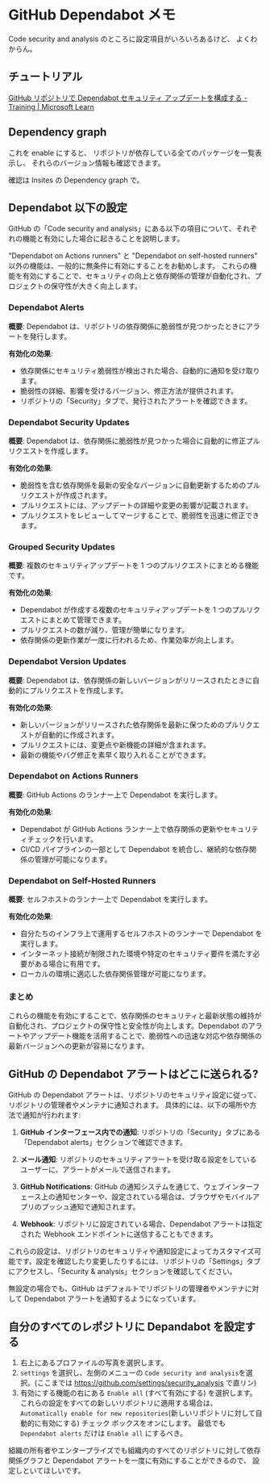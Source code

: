 # GitHub Dependabot メモ

Code security and analysis のところに設定項目がいろいろあるけど、
よくわからん。

## チュートリアル

[GitHub リポジトリで Dependabot セキュリティ アップデートを構成する - Training | Microsoft Learn](https://learn.microsoft.com/ja-jp/training/modules/configure-dependabot-security-updates-on-github-repo/)

## Dependency graph

これを enable にすると、
リポジトリが依存している全てのパッケージを一覧表示し、
それらのバージョン情報も確認できます。

確認は Insites の Dependency graph で。

## Dependabot 以下の設定

GitHub の「Code security and analysis」にある以下の項目について、それぞれの機能と有効にした場合に起きることを説明します。

"Dependabot on Actions runners" と "Dependabot on self-hosted runners" 以外の機能は、一般的に無条件に有効にすることをお勧めします。
これらの機能を有効にすることで、セキュリティの向上と依存関係の管理が自動化され、プロジェクトの保守性が大きく向上します。

### Dependabot Alerts

**概要**:
Dependabot は、リポジトリの依存関係に脆弱性が見つかったときにアラートを発行します。

**有効化の効果**:

- 依存関係にセキュリティ脆弱性が検出された場合、自動的に通知を受け取ります。
- 脆弱性の詳細、影響を受けるバージョン、修正方法が提供されます。
- リポジトリの「Security」タブで、発行されたアラートを確認できます。

### Dependabot Security Updates

**概要**:
Dependabot は、依存関係に脆弱性が見つかった場合に自動的に修正プルリクエストを作成します。

**有効化の効果**:

- 脆弱性を含む依存関係を最新の安全なバージョンに自動更新するためのプルリクエストが作成されます。
- プルリクエストには、アップデートの詳細や変更の影響が記載されます。
- プルリクエストをレビューしてマージすることで、脆弱性を迅速に修正できます。

### Grouped Security Updates

**概要**:
複数のセキュリティアップデートを 1 つのプルリクエストにまとめる機能です。

**有効化の効果**:

- Dependabot が作成する複数のセキュリティアップデートを 1 つのプルリクエストにまとめて管理できます。
- プルリクエストの数が減り、管理が簡単になります。
- 依存関係の更新作業が一度に行われるため、作業効率が向上します。

### Dependabot Version Updates

**概要**:
Dependabot は、依存関係の新しいバージョンがリリースされたときに自動的にプルリクエストを作成します。

**有効化の効果**:

- 新しいバージョンがリリースされた依存関係を最新に保つためのプルリクエストが自動的に作成されます。
- プルリクエストには、変更点や新機能の詳細が含まれます。
- 最新の機能やバグ修正を素早く取り入れることができます。

### Dependabot on Actions Runners

**概要**:
GitHub Actions のランナー上で Dependabot を実行します。

**有効化の効果**:

- Dependabot が GitHub Actions ランナー上で依存関係の更新やセキュリティチェックを行います。
- CI/CD パイプラインの一部として Dependabot を統合し、継続的な依存関係の管理が可能になります。

### Dependabot on Self-Hosted Runners

**概要**:
セルフホストのランナー上で Dependabot を実行します。

**有効化の効果**:

- 自分たちのインフラ上で運用するセルフホストのランナーで Dependabot を実行します。
- インターネット接続が制限された環境や特定のセキュリティ要件を満たす必要がある場合に有用です。
- ローカルの環境に適応した依存関係管理が可能になります。

### まとめ

これらの機能を有効にすることで、依存関係のセキュリティと最新状態の維持が自動化され、プロジェクトの保守性と安全性が向上します。Dependabot のアラートやアップデート機能を活用することで、脆弱性への迅速な対応や依存関係の最新バージョンへの更新が容易になります。

## GitHub の Dependabot アラートはどこに送られる?

GitHub の Dependabot アラートは、リポジトリのセキュリティ設定に従って、リポジトリの管理者やメンテナに通知されます。
具体的には、以下の場所や方法で通知が行われます:

1. **GitHub インターフェース内での通知**: リポジトリの「Security」タブにある「Dependabot alerts」セクションで確認できます。

2. **メール通知**: リポジトリのセキュリティアラートを受け取る設定をしているユーザーに、アラートがメールで送信されます。

3. **GitHub Notifications**: GitHub の通知システムを通じて、ウェブインターフェース上の通知センターや、設定されている場合は、ブラウザやモバイルアプリのプッシュ通知で通知されます。

4. **Webhook**: リポジトリに設定されている場合、Dependabot アラートは指定された Webhook エンドポイントに送信することもできます。

これらの設定は、リポジトリのセキュリティや通知設定によってカスタマイズ可能です。設定を確認したり変更したりするには、リポジトリの「Settings」タブにアクセスし、「Security & analysis」セクションを確認してください。

無設定の場合でも、GitHub はデフォルトでリポジトリの管理者やメンテナに対して Dependabot アラートを通知するようになっています。

## 自分のすべてのレポジトリに Depandabot を設定する

1. 右上にあるプロファイルの写真を選択します。
2. `settings` を選択し、左側のメニューの `Code security and analysis`を選択。(ここまでは <https://github.com/settings/security_analysis> で直リン)
3. 有効にする機能の右にある `Enable all` (すべて有効にする) を選択します。
   これらの設定をすべての新しいリポジトリに適用する場合は、`Automatically enable for new repositories`(新しいリポジトリに対して自動的に有効にする) チェック ボックスをオンにします。
   最低でも `Dependabot alerts` だけは `Enable all` にするべき。

組織の所有者やエンタープライズでも組織内のすべてのリポジトリに対して依存関係グラフと Dependabot アラートを一度に有効にすることができるので、
設定しといてほしいです。
